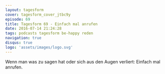 ```yaml
---
layout: tagesform
cover: tagesform_cover_jtbc9y
episode: 69
title: Tagesform 69 - Einfach mal anrufen
date: 2016-07-14 21:24:28
tags: podcasts tagesform be-happy reden
navigation: true
disqus: true
logo: 'assets/images/logo.svg'
---
```


Wenn man was zu sagen hat oder sich aus den Augen verliert:
Einfach mal anrufen.
